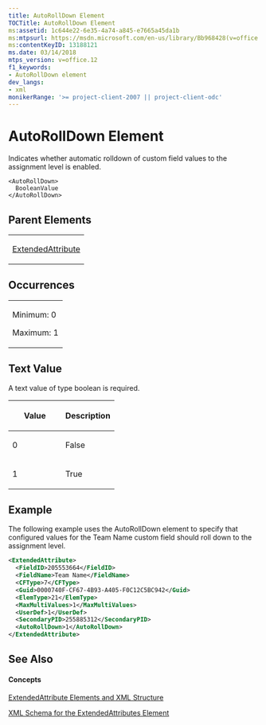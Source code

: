 ```yaml
---
title: AutoRollDown Element
TOCTitle: AutoRollDown Element
ms:assetid: 1c644e22-6e35-4a74-a845-e7665a45da1b
ms:mtpsurl: https://msdn.microsoft.com/en-us/library/Bb968428(v=office.12)
ms:contentKeyID: 13188121
ms.date: 03/14/2018
mtps_version: v=office.12
f1_keywords:
- AutoRollDown element
dev_langs:
- xml
monikerRange: '>= project-client-2007 || project-client-odc'
---
```


# AutoRollDown Element




Indicates whether automatic rolldown of custom field values to the assignment level is enabled.

    <AutoRollDown>
      BooleanValue
    </AutoRollDown>

## Parent Elements

<table>
<colgroup>
<col style="width: 100%" />
</colgroup>
<tbody>
<tr class="odd">
<td><p><a href="extendedattribute-element.md">ExtendedAttribute</a></p></td>
</tr>
</tbody>
</table>

## Occurrences

<table>
<colgroup>
<col style="width: 100%" />
</colgroup>
<tbody>
<tr class="odd">
<td><p>Minimum: 0</p>
<p>Maximum: 1</p></td>
</tr>
</tbody>
</table>

## Text Value

A text value of type boolean is required.

<table>
<colgroup>
<col style="width: 50%" />
<col style="width: 50%" />
</colgroup>
<thead>
<tr class="header">
<th><p>Value</p></th>
<th><p>Description</p></th>
</tr>
</thead>
<tbody>
<tr class="odd">
<td><p>0</p></td>
<td><p>False</p></td>
</tr>
<tr class="even">
<td><p>1</p></td>
<td><p>True</p></td>
</tr>
</tbody>
</table>

## Example

The following example uses the AutoRollDown element to specify that configured values for the Team Name custom field should roll down to the assignment level.

``` xml
<ExtendedAttribute>
  <FieldID>205553664</FieldID>
  <FieldName>Team Name</FieldName>
  <CFType>7</CFType>
  <Guid>0000740F-CF67-4B93-A405-F0C12C5BC942</Guid>
  <ElemType>21</ElemType>
  <MaxMultiValues>1</MaxMultiValues>
  <UserDef>1</UserDef>
  <SecondaryPID>255885312</SecondaryPID>
  <AutoRollDown>1</AutoRollDown>
</ExtendedAttribute>
```

## See Also

#### Concepts

[ExtendedAttribute Elements and XML Structure](extendedattribute-elements-and-xml-structure.md)

[XML Schema for the ExtendedAttributes Element](xml-schema-for-the-extendedattributes-element.md)

